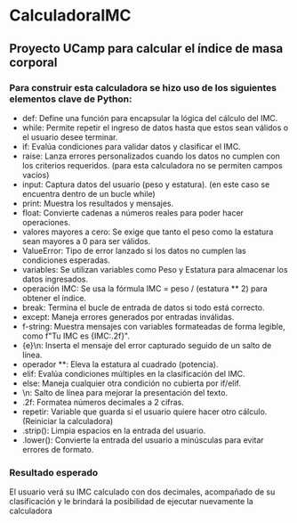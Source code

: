 # CalculadoraIMC
## Proyecto UCamp para calcular el índice de masa corporal

### Para construir esta calculadora se hizo uso de los siguientes elementos clave de Python:
- def: Define una función para encapsular la lógica del cálculo del IMC.
- while: Permite repetir el ingreso de datos hasta que estos sean válidos o el usuario desee terminar.
- if: Evalúa condiciones para validar datos y clasificar el IMC.
- raise: Lanza errores personalizados cuando los datos no cumplen con los criterios requeridos. (para esta calculadora no se permiten campos vacíos)
- input: Captura datos del usuario (peso y estatura). (en este caso se encuentra dentro de un bucle while)
- print: Muestra los resultados y mensajes.
- float: Convierte cadenas a números reales para poder hacer operaciones.
- valores mayores a cero: Se exige que tanto el peso como la estatura sean mayores a 0 para ser válidos.
- ValueError: Tipo de error lanzado si los datos no cumplen las condiciones esperadas.
- variables: Se utilizan variables como Peso y Estatura para almacenar los datos ingresados.
- operación IMC: Se usa la fórmula IMC = peso / (estatura ** 2) para obtener el índice.
- break: Termina el bucle de entrada de datos si todo está correcto.
- except: Maneja errores generados por entradas inválidas.
- f-string: Muestra mensajes con variables formateadas de forma legible, como f"Tu IMC es {IMC:.2f}".
- {e}\n: Inserta el mensaje del error capturado seguido de un salto de línea.
- operador **: Eleva la estatura al cuadrado (potencia).
- elif: Evalúa condiciones múltiples en la clasificación del IMC.
- else: Maneja cualquier otra condición no cubierta por if/elif.
- \n: Salto de línea para mejorar la presentación del texto.
- .2f: Formatea números decimales a 2 cifras.
- repetir: Variable que guarda si el usuario quiere hacer otro cálculo. (Reiniciar la calculadora)
- .strip(): Limpia espacios en la entrada del usuario.
- .lower(): Convierte la entrada del usuario a minúsculas para evitar errores de formato.

### Resultado esperado
El usuario verá su IMC calculado con dos decimales, acompañado de su clasificación y le brindará la posibilidad de ejecutar nuevamente la calculadora


